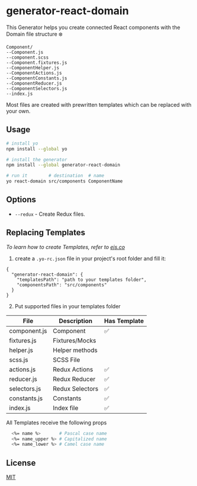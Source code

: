 # generator-react-domain
 This Generator helps you create connected React components with the Domain file structure :snowflake:

 ```
 Component/
--Component.js
--component.scss
--Component.fixtures.js
--ComponentHelper.js
--ComponentActions.js
--ComponentConstants.js
--ComponentReducer.js
--ComponentSelectors.js
--index.js
```
Most files are created with prewritten templates which can be replaced with your own.

## Usage

```sh
# install yo
npm install --global yo

# install the generator
npm install --global generator-react-domain

# run it        # destination  # name
yo react-domain src/components ComponentName
```

## Options

- `--redux` - Create Redux files.

## Replacing Templates
 
*To learn how to create Templates, refer to [ejs.co](https://ejs.co/)*


1) create a `.yo-rc.json` file in your project's root folder and fill it:

```
{
  "generator-react-domain": {
    "templatesPath": "path to your templates folder",
    "componentsPath": "src/components"
  }
}
```
2. Put supported files in your templates folder

| File  | Description | Has Template
| ------------- | ------------- | ------------- |
| component.js |  Component  |  :white_check_mark:
| fixtures.js  | Fixtures/Mocks  | 
| helper.js | Helper methods  |  
| scss.js  | SCSS File | 
| actions.js | Redux Actions  |  :white_check_mark:
| reducer.js  | Redux Reducer  |  :white_check_mark:
| selectors.js  | Redux Selectors  |  :white_check_mark:
| constants.js  | Constants  |  :white_check_mark:
| index.js  | Index file  |  :white_check_mark:

All Templates receive the following props
```sh
  <%= name %>       # Pascal case name
  <%= name_upper %> # Capitalized name
  <%= name_lower %> # Camel case name
```
## License

[MIT](https://github.com/glekner/generator-react-domain/blob/master/LICENSE)
